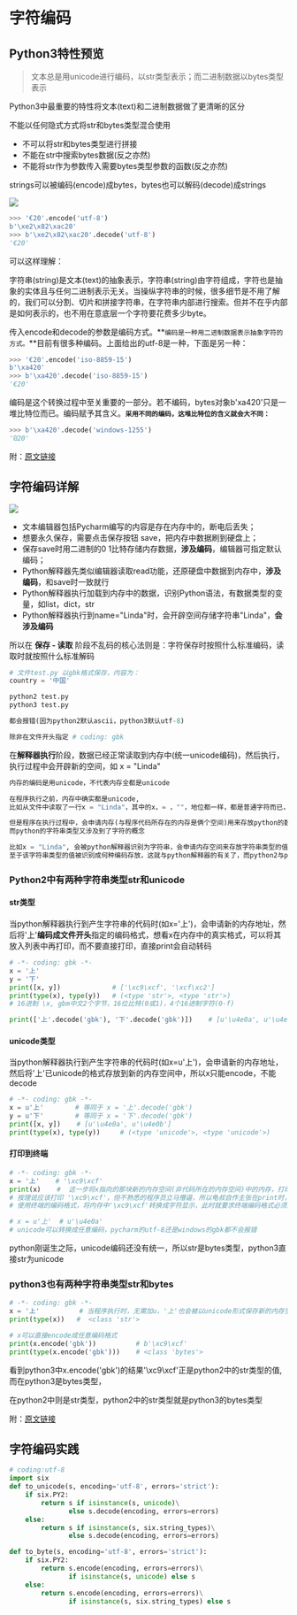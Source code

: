 # 字符编码

## Python3特性预览

> 文本总是用unicode进行编码，以str类型表示；而二进制数据以bytes类型表示

Python3中最重要的特性将文本\(text\)和二进制数据做了更清晰的区分

不能以任何隐式方式将str和bytes类型混合使用

* 不可以将str和bytes类型进行拼接
* 不能在str中搜索bytes数据\(反之亦然\)
* 不能将str作为参数传入需要bytes类型参数的函数\(反之亦然\)

strings可以被编码\(encode\)成bytes，bytes也可以解码\(decode\)成strings

![](../../.gitbook/assets/py3_string_bytes.png)

```python
>>> '€20'.encode('utf-8')
b'\xe2\x82\xac20'
>>> b'\xe2\x82\xac20'.decode('utf-8')
'€20'
```

可以这样理解：

字符串\(string\)是文本\(text\)的抽象表示，字符串\(string\)由字符组成，字符也是抽象的实体且与任何二进制表示无关。当操纵字符串的时候，很多细节是不用了解的，我们可以分割、切片和拼接字符串，在字符串内部进行搜索。但并不在乎内部是如何表示的，也不用在意底层一个字符要花费多少byte。

传入encode和decode的参数是编码方式。**`编码是一种用二进制数据表示抽象字符的方式。`**目前有很多种编码。上面给出的utf-8是一种，下面是另一种：

```python
>>> '€20'.encode('iso-8859-15')
b'\xa420' 
>>> b'\xa420'.decode('iso-8859-15')
'€20'
```

编码是这个转换过程中至关重要的一部分。若不编码，bytes对象b'xa420'只是一堆比特位而已。编码赋予其含义。**`采用不同的编码，这堆比特位的含义就会大不同：`**

```python
>>> b'\xa420'.decode('windows-1255') 
'₪20'
```

附：[原文链接](https://eli.thegreenplace.net/2012/01/30/the-bytesstr-dichotomy-in-python-3)

## 字符编码详解

![](../../.gitbook/assets/zi-fu-bian-ma.png)

* 文本编辑器包括Pycharm编写的内容是存在内存中的，断电后丢失；
* 想要永久保存，需要点击保存按钮 save，把内存中数据刷到硬盘上；
* 保存save时用二进制的0 1比特存储内存数据，**涉及编码**，编辑器可指定默认编码；
* Python解释器先类似编辑器读取read功能，还原硬盘中数据到内存中，**涉及编码**，和save时一致就行
* Python解释器执行加载到内存中的数据，识别Python语法，有数据类型的变量，如list，dict，str
* Python解释器执行到name="Linda"时，会开辟空间存储字符串"Linda"，**会涉及编码**

所以在 **保存 - 读取** 阶段不乱码的核心法则是：字符保存时按照什么标准编码，读取时就按照什么标准解码

```python
# 文件test.py 以gbk格式保存，内容为：
country = '中国'

python2 test.py
python3 test.py

都会报错(因为python2默认ascii，python3默认utf-8)

除非在文件开头指定 # coding: gbk
```

在**解释器执行**阶段，数据已经正常读取到内存中\(统一unicode编码\)，然后执行，执行过程中会开辟新的空间，如 x = "Linda"

```python
内存的编码是用unicode，不代表内存全都是unicode

在程序执行之前，内存中确实都是unicode,
比如从文件中读取了一行x = "Linda"，其中的x，= ，""，地位都一样，都是普通字符而已，都是以unicode的格式存放于内存中的

但是程序在执行过程中，会申请内存(与程序代码所存在的内存是俩个空间)用来存放python的数据类型的值，
而python的字符串类型又涉及到了字符的概念

比如x = "Linda", 会被python解释器识别为字符串，会申请内存空间来存放字符串类型的值，
至于该字符串类型的值被识别成何种编码存放，这就与python解释器的有关了，而python2与python3的字符串类型又有所不同 
```

### Python2中有两种字符串类型str和unicode

#### **str类型**

当python解释器执行到产生字符串的代码时\(如x='上'\)，会申请新的内存地址，然后将'上'**编码成文件开头**指定的编码格式，想看x在内存中的真实格式，可以将其放入列表中再打印，而不要直接打印，直接print会自动转码

```python
# -*- coding: gbk -*-
x = '上'
y = '下'
print([x, y])             # ['\xc9\xcf', '\xcf\xc2']
print(type(x), type(y))   # (<type 'str'>, <type 'str'>)
# 16进制 \x, gbm中文2个字节，16位比特(0或1)，4个16进制字符(0-f)

print(['上'.decode('gbk'), '下'.decode('gbk')])    # [u'\u4e0a', u'\u4e0b']
```

#### **unicode类型**

当python解释器执行到产生字符串的代码时\(如x=u'上'\)，会申请新的内存地址，然后将'上'已unicode的格式存放到新的内存空间中，所以x只能encode，不能decode

```python
# -*- coding: gbk -*-
x = u'上'        # 等同于 x = '上'.decode('gbk')
y = u'下'        # 等同于 x = '下'.decode('gbk')
print([x, y])    # [u'\u4e0a', u'\u4e0b']
print(type(x), type(y))     # (<type 'unicode'>, <type 'unicode'>)
```

#### **打印到终端**

```python
# -*- coding: gbk -*-
x = '上'    # '\xc9\xcf'
print(x)    #  这一步将x指向的那块新的内存空间(非代码所在的内存空间)中的内存，打印到终端
# 按理说应该打印 '\xc9\xcf'，但不熟悉的程序员立马懵逼，所以龟叔自作主张在print时，
# 使用终端的编码格式，将内存中'\xc9\xcf'转换成字符显示，此时就要求终端编码格式必须为gbk，否则无法显示

# x = u'上'  # u'\u4e0a'
# unicode可以转换成任意编码，pycharm的utf-8还是windows的gbk都不会报错
```

python刚诞生之际，unicode编码还没有统一，所以str是bytes类型，python3直接str为unicode

### python3也有两种字符串类型str和bytes

```python
# -*- coding: gbk -*-
x = '上'          # 当程序执行时，无需加u，'上'也会被以unicode形式保存新的内存空间中
print(type(x))   #  <class 'str'>

# x可以直接encode成任意编码格式
print(x.encode('gbk'))          # b'\xc9\xcf'
print(type(x.encode('gbk')))    # <class 'bytes'>
```

看到python3中x.encode\('gbk'\)的结果'\xc9\xcf'正是python2中的str类型的值, 而在python3是bytes类型，

在python2中则是str类型，python2中的str类型就是python3的bytes类型

附：[原文链接](https://www.cnblogs.com/linhaifeng/articles/5950339.html)

## 字符编码实践

```python
# coding:utf-8
import six
def to_unicode(s, encoding='utf-8', errors='strict'):
    if six.PY2:
        return s if isinstance(s, unicode)\
               else s.decode(encoding, errors=errors)
    else:
        return s if isinstance(s, six.string_types)\
               else s.decode(encoding, errors=errors)

def to_byte(s, encoding='utf-8', errors='strict'):
    if six.PY2:
        return s.encode(encoding, errors=errors)\
               if isinstance(s, unicode) else s
    else:
        return s.encode(encoding, errors=errors)\
               if isinstance(s, six.string_types) else s
```

